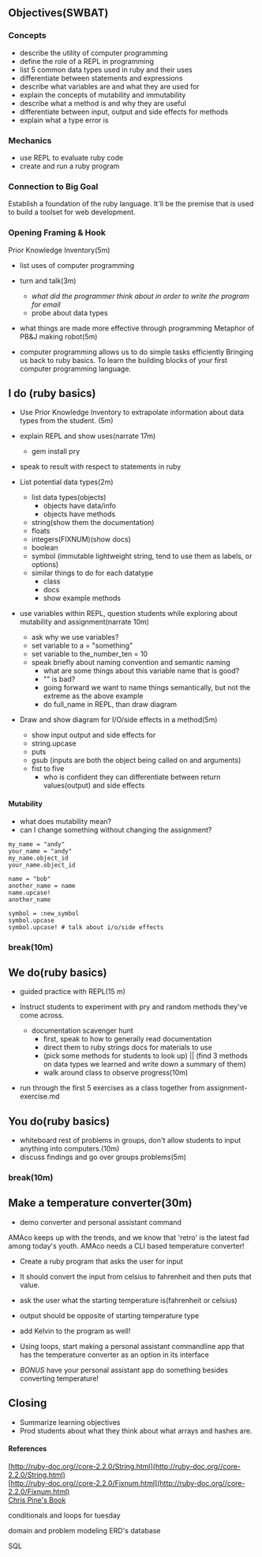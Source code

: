 ## Objectives(SWBAT)

### Concepts
- describe the utility of computer programming
- define the role of a REPL in programming
- list 5 common data types used in ruby and their uses
- differentiate between statements and expressions
- describe what variables are and what they are used for
- explain the concepts of mutability and immutability
- describe what a method is and why they are useful
- differentiate between input, output and side effects for methods
- explain what a type error is

### Mechanics
- use REPL to evaluate ruby code
- create and run a ruby program

### Connection to Big Goal
Establish a foundation of the ruby language. It'll be the premise that is used to build a toolset for web development.

### Opening Framing & Hook

Prior Knowledge Inventory(5m)
-	list uses of computer programming

- turn and talk(3m)
	- *what did the programmer think about in order to write the program for email*
	- probe about data types
- what things are made more effective through programming
Metaphor of PB&J making robot(5m)
- computer programming allows us to do simple tasks efficiently
Bringing us back to ruby basics. To learn the building blocks of your first computer programming language.

## I do (ruby basics)
- Use Prior Knowledge Inventory to extrapolate information about data types from the student. (5m)
- explain REPL and show uses(narrate 17m)
	- gem install pry
- speak to result with respect to statements in ruby

- List potential data types(2m)
	- list data types(objects)
		- objects have data/info
		- objects have methods
	- string(show them the documentation)
	- floats
	- integers(FIXNUM)(show docs)
	- boolean
	- symbol (immutable lightweight string, tend to use them as labels, or options)
	- similar things to do for each datatype
		- class
		- docs
		- show example methods

- use variables within REPL, question students while exploring about mutability and assignment(narrate 10m)
	- ask why we use variables?
	- set variable to a = "something"
	- set variable to the_number_ten = 10
	- speak briefly about naming convention and semantic naming
		- what are some things about this variable name that is good?
		- "" is bad?
		- going forward we want to name things semantically, but not the extreme as the above example
		- do full_name in REPL, than draw diagram


- Draw and show diagram for I/O/side effects in a method(5m)
	- show input output and side effects for
	- string.upcase
	- puts
	- gsub (inputs are both the object being called on and arguments)
  - fist to five
  	- who is confident they can differentiate between return values(output) and side effects

#### Mutability
- what does mutability mean?
- can I change something without changing the assignment?
```
my_name = "andy"
your_name = "andy"
my_name.object_id
your_name.object_id

name = "bob"
another_name = name
name.upcase!
another_name

symbol = :new_symbol
symbol.upcase
symbol.upcase! # talk about i/o/side effects

```

### break(10m)


## We do(ruby basics)
- guided practice with REPL(15 m)

- Instruct students to experiment with pry and random methods they've come across.
	- documentation scavenger hunt
		- first, speak to how to generally read documentation
		- direct them to ruby strings docs for materials to use
		- (pick some methods for students to look up) || (find 3 methods on data types we learned and write down a summary of them)
		- walk around class to observe progress(10m)

- run through the first 5 exercises as a class together from assignment-exercise.md


## You do(ruby basics)
- whiteboard rest of problems in groups, don't allow students to input anything into computers.(10m)
- discuss findings and go over groups problems(5m)


### break(10m)

## Make a temperature converter(30m)
- demo converter and personal assistant command

AMAco keeps up with the trends, and we know that 'retro' is the latest fad among today's youth. AMAco needs a CLI based temperature converter!

- Create a ruby program that asks the user for input

- It should convert the input from celsius to fahrenheit and then puts that value.

- ask the user what the starting temperature is(fahrenheit or celsius)

- output should be opposite of starting temperature type

- add Kelvin to the program as well!

- Using loops, start making a personal assistant commandline app that has the temperature converter as an option in its interface

- *BONUS* have your personal assistant app do something besides converting temperature!

## Closing
- Summarize learning objectives
- Prod students about what they think about what arrays and hashes are.

#### References
[http://ruby-doc.org//core-2.2.0/String.html](http://ruby-doc.org//core-2.2.0/String.html)<br>
[http://ruby-doc.org//core-2.2.0/Fixnum.html](http://ruby-doc.org//core-2.2.0/Fixnum.html)<br>
[Chris Pine's Book](https://pine.fm/LearnToProgram/)

conditionals and loops for tuesday

domain and problem modeling
ERD's
database

SQL
